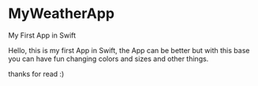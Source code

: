 # MyWeatherApp
My First App in Swift

Hello, this is my first App in Swift, the App can be better but with this base you can have fun changing colors and sizes and other things.

thanks for read :)
